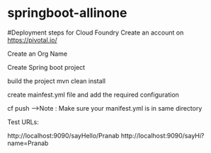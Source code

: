 # springboot-allinone

#Deployment steps for Cloud Foundry
Create an account on https://pivotal.io/

Create an Org Name

Create Spring boot project

build the project mvn clean install

create mainfest.yml file and add the required configuration 

cf push  -->Note : Make sure your manifest.yml is in same directory


Test URLs:

http://localhost:9090/sayHello/Pranab
http://localhost:9090/sayHi?name=Pranab